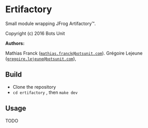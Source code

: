 # Ertifactory

Small module wrapping JFrog Artifactory™.

Copyright (c) 2016 Bots Unit

__Authors:__ 

Mathias Franck ([`mathias.franck@botsunit.com`](mailto:mathias.franck@botsunit.com)).
Grégoire Lejeune ([`gregoire.lejeune@botsunit.com`](mailto:gregoire.lejeune@botsunit.com)), 

## Build


* Clone the repository
* `cd ertifactory` , then `make dev`

## Usage

TODO
